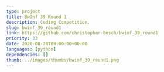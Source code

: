 ```yaml
---
type: project
title: BwInf 39 Round 1
description: Coding Competition.
slug: bwinf_39_round1
link: https://github.com/christopher-besch/bwinf_39_round1
priority: 33
date: 2020-08-28T00:00:00+00:00
languages: [python]
dependencies: []
thumb: ../images/thumbs/bwinf_39_round1.png
---
```


